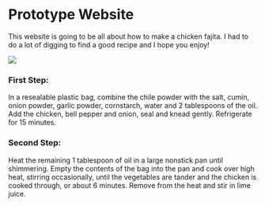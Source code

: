 <!DOCTYPE html>
<head>
      <h1>Prototype Website 
      </h1>
</head>
<body>
<p>   This website is going to be all about how to make a chicken fajita. I had to do a lot of digging to find a good recipe and I hope you enjoy!
</p>
<img src="http://assets.simplyrecipes.com/wp-content/uploads/2015/04/chicken-fajitas-horiz-b-1200.jpg"/> 
<h3>First Step:
</h3>
<p>In a resealable plastic bag, combine the chile powder with the salt, cumin, onion powder, garlic powder, cornstarch, water and 2 tablespoons of the oil. Add the chicken, bell pepper and onion, seal and knead gently. Refrigerate for 15 minutes.
</p>
<p>
      <h3>Second Step:
      </h3>
Heat the remaining 1 tablespoon of oil in a large nonstick pan until shimmering. Empty the contents of the bag into the pan and cook over high heat, stirring occasionally, until the vegetables are tander and the chicken is cooked through, or about 6 minutes. Remove from the heat and stir in lime juice.
</p> 
